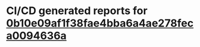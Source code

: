 # CI/CD generated reports for [0b10e09af1f38fae4bba6a4ae278feca0094636a](https://github.com/hydephp/develop/commit/0b10e09af1f38fae4bba6a4ae278feca0094636a)
